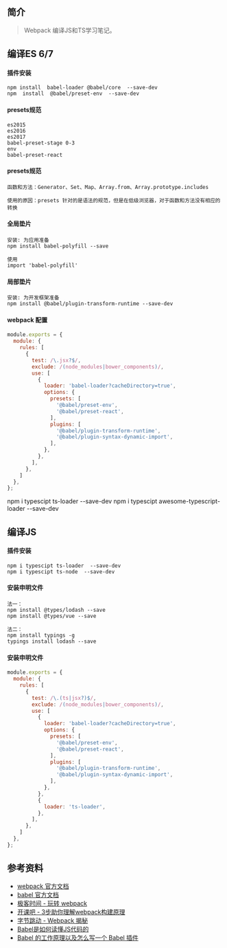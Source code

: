 ## 简介

> Webpack 编译JS和TS学习笔记。

## 编译ES 6/7 

#### 插件安装

```text
npm install  babel-loader @babel/core  --save-dev
npm  install  @babel/preset-env  --save-dev
```

#### presets规范

```text
es2015
es2016
es2017
babel-preset-stage 0-3
env
babel-preset-react
```

#### presets规范

```text
函数和方法：Generator、Set、Map、Array.from、Array.prototype.includes

使用的原因：presets 针对的是语法的规范，但是在低级浏览器，对于函数和方法没有相应的转换
```

#### 全局垫片

```text
安装: 为应用准备
npm install babel-polyfill --save

使用
import 'babel-polyfill'
```

#### 局部垫片

```text
安装: 为开发框架准备
npm install @babel/plugin-transform-runtime --save-dev
```

#### webpack 配置

```js
module.exports = {
  module: {
    rules: [
      {
        test: /\.jsx?$/,
        exclude: /(node_modules|bower_components)/,
        use: [
          {
            loader: 'babel-loader?cacheDirectory=true',
            options: {
              presets: [
                '@babel/preset-env',
                '@babel/preset-react',
              ],
              plugins: [
                '@babel/plugin-transform-runtime',
                '@babel/plugin-syntax-dynamic-import',
              ],
            },
          },
        ],
      },
    ]
  },
};
```
npm i typescipt ts-loader  --save-dev
npm i typescipt awesome-typescript-loader  --save-dev

## 编译JS


#### 插件安装

```text
npm i typescipt ts-loader  --save-dev
npm i typescipt ts-node  --save-dev
```

#### 安装申明文件

```text
法一：
npm install @types/lodash --save
npm install @types/vue --save

法二：
npm install typings -g
typings install lodash --save
```

#### 安装申明文件

```js
module.exports = {
  module: {
    rules: [
      {
        test: /\.(ts|jsx?)$/,
        exclude: /(node_modules|bower_components)/,
        use: [
          {
            loader: 'babel-loader?cacheDirectory=true',
            options: {
              presets: [
                '@babel/preset-env',
                '@babel/preset-react',
              ],
              plugins: [
                '@babel/plugin-transform-runtime',
                '@babel/plugin-syntax-dynamic-import',
              ],
            },
          },
          {
            loader: 'ts-loader',
          },
        ],
      },
    ]
  },
};
```

## 参考资料

- [webpack 官方文档](https://webpack.js.org/)
- [babel 官方文档](https://babeljs.io/)
- [极客时间 - 玩转 webpack](https://time.geekbang.org/course/intro/100028901)
- [开课吧 - 3步助你理解webpack构建原理](https://learn.kaikeba.com/catalog/211875)
- [字节跳动 - Webpack 揭秘](https://juejin.im/post/6844903685407916039)
- [Babel是如何读懂JS代码的](https://zhuanlan.zhihu.com/p/27289600)
- [Babel 的工作原理以及怎么写一个 Babel 插件](https://cloud.tencent.com/developer/article/1520124)
